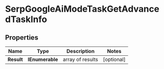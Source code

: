 # SerpGoogleAiModeTaskGetAdvancedTaskInfo


## Properties

| Name | Type | Description | Notes |
|------------ | ------------- | ------------- | -------------|
**Result** | **IEnumerable<SerpGoogleAiModeTaskGetAdvancedResultInfo>** | array of results |[optional]|